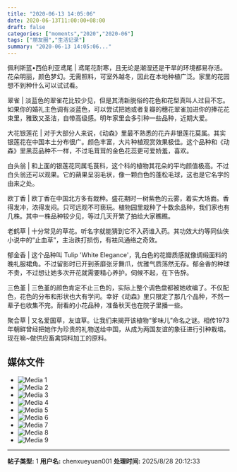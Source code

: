 ```yaml
---
title: "2020-06-13 14:05:06"
date: 2020-06-13T11:00:00+08:00
draft: false
categories: ["moments","2020","2020-06"]
tags: ["朋友圈","生活记录"]
summary: "2020-06-13 14:05:06..."
---
```


佩利斯蓝•西伯利亚鸢尾 | 鸢尾花耐寒，且无论是潮湿还是干旱的环境都易存活。花朵明丽，颜色梦幻。无需照料，可室外越冬，因此在本地种植广泛。家里的花园想不到种什么可以试试看。

翠雀 | 淡蓝色的翠雀花比较少见，但是其清新脱俗的花色和花型真叫人过目不忘。如果你的婚礼主色调有淡蓝色，可以尝试把她或者复瓣的穗花翠雀加进你的捧花花束里，雅致又圣洁，自带高级感。明年家里会多引种一些品种，近期大爱。

大花银莲花 | 对于大部分人来说，《动森》里最不熟悉的花卉非银莲花莫属。其实银莲花在中国本土分布很广。颜色丰富，大片种植观赏效果极佳。这个品种和《动森》里黑蕊品种不一样，不过毛茸茸的金色花蕊更可爱娇羞，喜欢。

白头翁 | 和上面的银莲花同属毛茛科，这个科的植物其花朵的平均颜值极高。不过白头翁还可以观果。它的蒴果呈羽毛状，像一颗白色的蓬松毛球，这也是它名字的由来之处。

欧丁香 | 欧丁香在中国北方多有栽种。盛花期时一树紫色的云雾，着实大场面。香得发冲，浓得发闷。只可远观不可亵玩。植物园里栽种了十数余品种，我们家也有几株。其中一株品种较少见，等过几天开繁了拍给大家瞧瞧。

老鹤草 | 十分常见的草花。听名字就能猜到它不入药谁入药。其功效大约等同仙侠小说中的“止血草”，主治跌打损伤，有袪风通络之奇效。

郁金香 | 这个品种叫 Tulip 'White Elegance'，乳白色的花瓣质感就像绸缎面料的晚礼服裙角。不过留影时已开到荼靡张牙舞爪，优雅气质荡然无存。郁金香的种球不贵，不过想让她多次开花就需要精心养护。伺候不起，在下告辞。

三色堇 | 三色堇的颜色肯定不止三色的，实际上整个调色盘都被她收编了。不仅配色，花色的分布和形状也大有学问。幸好《动森》里只限定了那几个品种，不然一辈子也收集不完。耐看的小花品种，准备秋天也在院子里播一些。

聚合草 | 又名爱国草，友谊草。让我们来揭开该植物“爹味儿”命名之谜。相传1973年朝鲜曾经把她作为珍贵的礼物送给中国，从成为两国友谊的象征进行引种栽培。现在嘛~做供应畜禽饲料加工的原料。

## 媒体文件

- ![Media 1](/Moments/photos/2020-06-13/202006131405060.jpg)
- ![Media 2](/Moments/photos/2020-06-13/202006131405061.jpg)
- ![Media 3](/Moments/photos/2020-06-13/202006131405062.jpg)
- ![Media 4](/Moments/photos/2020-06-13/202006131405063.jpg)
- ![Media 5](/Moments/photos/2020-06-13/202006131405064.jpg)
- ![Media 6](/Moments/photos/2020-06-13/202006131405065.jpg)
- ![Media 7](/Moments/photos/2020-06-13/202006131405066.jpg)
- ![Media 8](/Moments/photos/2020-06-13/202006131405067.jpg)
- ![Media 9](/Moments/photos/2020-06-13/202006131405068.jpg)

---

**帖子类型:** 1
**用户名:** chenxueyuan001
**处理时间:** 2025/8/28 20:12:33